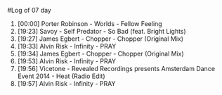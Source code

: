 #Log of 07 day

1. [00:00] Porter Robinson - Worlds - Fellow Feeling
1. [19:23] Savoy - Self Predator - So Bad (feat. Bright Lights)
1. [19:27] James Egbert - Chopper - Chopper (Original Mix)
1. [19:33] Alvin Risk - Infinity - PRAY
1. [19:34] James Egbert - Chopper - Chopper (Original Mix)
1. [19:53] Alvin Risk - Infinity - PRAY
1. [19:56] Vicetone - Revealed Recordings presents Amsterdam Dance Event 2014 - Heat (Radio Edit)
1. [19:57] Alvin Risk - Infinity - PRAY
